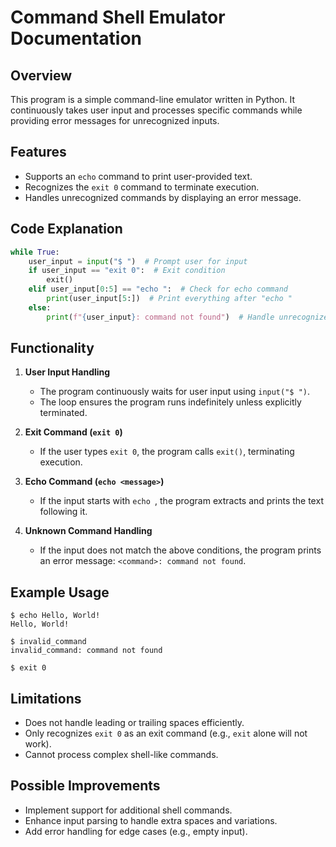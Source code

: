 # Command Shell Emulator Documentation

## Overview
This program is a simple command-line emulator written in Python. It continuously takes user input and processes specific commands while providing error messages for unrecognized inputs.

## Features
- Supports an `echo` command to print user-provided text.
- Recognizes the `exit 0` command to terminate execution.
- Handles unrecognized commands by displaying an error message.

## Code Explanation
```python
while True:
    user_input = input("$ ")  # Prompt user for input
    if user_input == "exit 0":  # Exit condition
        exit()
    elif user_input[0:5] == "echo ":  # Check for echo command
        print(user_input[5:])  # Print everything after "echo "
    else:
        print(f"{user_input}: command not found")  # Handle unrecognized commands
```

## Functionality
1. **User Input Handling**
   - The program continuously waits for user input using `input("$ ")`.
   - The loop ensures the program runs indefinitely unless explicitly terminated.

2. **Exit Command (`exit 0`)**
   - If the user types `exit 0`, the program calls `exit()`, terminating execution.

3. **Echo Command (`echo <message>`)**
   - If the input starts with `echo `, the program extracts and prints the text following it.

4. **Unknown Command Handling**
   - If the input does not match the above conditions, the program prints an error message: `<command>: command not found`.

## Example Usage
```
$ echo Hello, World!
Hello, World!

$ invalid_command
invalid_command: command not found

$ exit 0
```

## Limitations
- Does not handle leading or trailing spaces efficiently.
- Only recognizes `exit 0` as an exit command (e.g., `exit` alone will not work).
- Cannot process complex shell-like commands.

## Possible Improvements
- Implement support for additional shell commands.
- Enhance input parsing to handle extra spaces and variations.
- Add error handling for edge cases (e.g., empty input).

